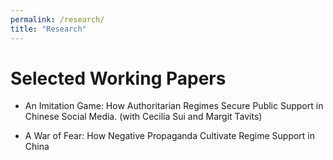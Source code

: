 ```yaml
---
permalink: /research/
title: "Research"
---
```


# Selected Working Papers

- An Imitation Game: How Authoritarian Regimes Secure Public Support in Chinese Social Media. (with Cecilia Sui and Margit Tavits)

- A War of Fear: How Negative Propaganda Cultivate Regime Support in China
